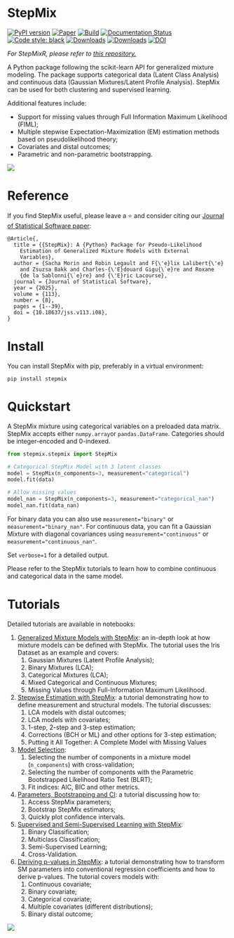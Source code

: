 StepMix
==============================
<a href="https://pypi.org/project/stepmix/"><img src="https://badge.fury.io/py/stepmix.svg" alt="PyPI version"></a>
[![Paper](https://img.shields.io/badge/JSS-Paper-0474ac.svg)]()
[![Build](https://github.com/Labo-Lacourse/stepmix/actions/workflows/pytest.yaml/badge.svg)](https://github.com/Labo-Lacourse/stepmix/actions/workflows/pytest.yaml)
[![Documentation Status](https://readthedocs.org/projects/stepmix/badge/?version=latest)](https://stepmix.readthedocs.io/en/latest/index.html)
<a href="https://github.com/psf/black"><img alt="Code style: black" src="https://img.shields.io/badge/code%20style-black-000000.svg"></a>
[![Downloads](https://static.pepy.tech/badge/stepmix)](https://pepy.tech/project/stepmix)
[![Downloads](https://static.pepy.tech/badge/stepmix/month)](https://pepy.tech/project/stepmix)
[![DOI](https://img.shields.io/badge/DOI-10.18637/jss.v113.i08-E66A0A.svg)](https://doi.org/10.18637%2Fjss.v113.i08)

*For StepMixR, please refer to <a href="https://github.com/Labo-Lacourse/stepmixr">this repository.</a>*

A Python package following the scikit-learn API for generalized mixture modeling. The package supports categorical 
data (Latent Class Analysis) and continuous data (Gaussian Mixtures/Latent Profile Analysis). StepMix can be used for
both clustering and supervised learning.

Additional features include:
* Support for missing values through Full Information Maximum Likelihood (FIML); 
* Multiple stepwise Expectation-Maximization (EM) estimation methods based on pseudolikelihood theory;
* Covariates and distal outcomes;
* Parametric and non-parametric bootstrapping.

![](https://drive.google.com/uc?export=view&id=1mB9-Y2N3biqHRyRVX5cvIdixBpoiyCG_)

# Reference
If you find StepMix useful, please leave a ⭐ and consider citing our [Journal of Statistical Software paper]():
```
@Article{,
  title = {{StepMix}: A {Python} Package for Pseudo-Likelihood
    Estimation of Generalized Mixture Models with External
    Variables},
  author = {Sacha Morin and Robin Legault and F{\'e}lix Lalibert{\'e}
    and Zsuzsa Bakk and Charles-{\'E}douard Gigu{\`e}re and Roxane
    {de la Sablonni{\`e}re} and {\'E}ric Lacourse},
  journal = {Journal of Statistical Software},
  year = {2025},
  volume = {113},
  number = {8},
  pages = {1--39},
  doi = {10.18637/jss.v113.i08},
}
```


# Install
You can install StepMix with pip, preferably in a virtual environment: 
```
pip install stepmix
``` 
# Quickstart
A StepMix mixture using categorical variables on a preloaded data matrix. StepMix accepts either `numpy.array`or 
`pandas.DataFrame`. Categories should be integer-encoded and 0-indexed.

```python
from stepmix.stepmix import StepMix

# Categorical StepMix Model with 3 latent classes
model = StepMix(n_components=3, measurement="categorical")
model.fit(data)

# Allow missing values
model_nan = StepMix(n_components=3, measurement="categorical_nan")
model_nan.fit(data_nan)
```
For binary data you can also use `measurement="binary"` or `measurement="binary_nan"`. For continuous data, you can fit a Gaussian Mixture with diagonal covariances using `measurement="continuous"` or `measurement="continuous_nan"`.

Set `verbose=1` for a detailed output.

Please refer to the StepMix tutorials to learn how to combine continuous and categorical data in the same model.
# Tutorials
Detailed tutorials are available in notebooks: 
1. [Generalized Mixture Models with StepMix](https://colab.research.google.com/drive/1T8017QsMCiy62z2QHOvmbzE-tCECO-w7?): 
an in-depth look at how mixture models can be defined with StepMix. The tutorial uses the Iris Dataset as an example
and covers:
   1. Gaussian Mixtures (Latent Profile Analysis);
   2. Binary Mixtures (LCA);
   3. Categorical Mixtures (LCA);
   3. Mixed Categorical and Continuous Mixtures;
   5. Missing Values through Full-Information Maximum Likelihood.
2. [Stepwise Estimation with StepMix](https://colab.research.google.com/drive/1xJB4y6eaprBMw98lB7kflWz8MfQcT2cI?usp=drive_link):
    a tutorial demonstrating how to define measurement and structural models. The tutorial discusses:
   1. LCA models with distal outcomes;
   2. LCA models with covariates; 
   3. 1-step, 2-step and 3-step estimation;
   4. Corrections (BCH or ML) and other options for 3-step estimation;
   5. Putting it All Together: A Complete Model with Missing Values
3. [Model Selection](https://colab.research.google.com/drive/1btXHCx90eCsnUlQv_yN-9AzKDhJP_JkG?usp=drive_link):
    1. Selecting the number of components in a mixture model (```n_components```) with cross-validation;
    3. Selecting the number of components with the Parametric Bootstrapped Likelihood Ratio Test (BLRT);
    2. Fit indices: AIC, BIC and other metrics.
4. [Parameters, Bootstrapping and CI](https://colab.research.google.com/drive/14DJCqFTUaYp3JtLAeAMYmGHFLCHE-r7z):
   a tutorial discussing how to:
   1. Access StepMix parameters;
   2. Bootstrap StepMix estimators;
   2. Quickly plot confidence intervals.
5. [Supervised and Semi-Supervised Learning with StepMix](https://colab.research.google.com/drive/1GKkdKkCsHWnB4ocjkx8oQdf-gUxHWjeB?usp=sharing):
   1. Binary Classification;
   1. Multiclass Classification;
   1. Semi-Supervised Learning;
   1. Cross-Validation.
6. [Deriving p-values in StepMix](https://colab.research.google.com/drive/1oaofJ68eHjahSPNty75npBzws3JuAjPO?usp=sharing): a tutorial demonstrating how to transform SM parameters into conventional regression coefficients and how to derive p-values.
   The tutorial covers models with:
   1. Continuous covariate;
   2. Binary covariate;
   3. Categorical covariate;
   4. Multiple covariates (different distributions);
   5. Binary distal outcome;


![](https://drive.google.com/uc?export=view&id=1gajwp-NTu9kSdK_7DBhpiX0SebEx5WMF)
